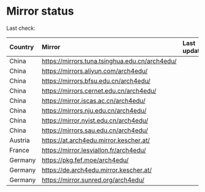 <script src="./time.js"></script>
# Mirror status
Last check: <script type="text/javascript">localize(1737631081.1221993);</script>

|Country|Mirror|Last update|
|:------|:-----|:----------|
|China|https://mirrors.tuna.tsinghua.edu.cn/arch4edu/|<script type="text/javascript">localize(1737571272);</script>|
|China|https://mirrors.aliyun.com/arch4edu/|<script type="text/javascript">localize(1737571272);</script>|
|China|https://mirrors.bfsu.edu.cn/arch4edu/|<script type="text/javascript">localize(1737571272);</script>|
|China|https://mirrors.cernet.edu.cn/arch4edu/|<script type="text/javascript">localize(1737571272);</script>|
|China|https://mirror.iscas.ac.cn/arch4edu/|<script type="text/javascript">localize(1737571272);</script>|
|China|https://mirrors.nju.edu.cn/arch4edu/|<script type="text/javascript">localize(1737528180);</script>|
|China|https://mirror.nyist.edu.cn/arch4edu/|<script type="text/javascript">localize(1737571272);</script>|
|China|https://mirrors.sau.edu.cn/arch4edu/|<script type="text/javascript">localize(1731653531);</script>|
|Austria|https://at.arch4edu.mirror.kescher.at/|<script type="text/javascript">localize(1737571272);</script>|
|France|https://mirror.lesviallon.fr/arch4edu/|<script type="text/javascript">localize(1737571272);</script>|
|Germany|https://pkg.fef.moe/arch4edu/|<script type="text/javascript">localize(1737571272);</script>|
|Germany|https://de.arch4edu.mirror.kescher.at/|<script type="text/javascript">localize(1737571272);</script>|
|Germany|https://mirror.sunred.org/arch4edu/|<script type="text/javascript">localize(1737571272);</script>|

<script src="./tablefilter/tablefilter.js"></script>
<script src="./table.js"></script>